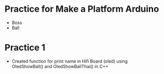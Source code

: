 # Practice for Make a Platform Arduino

- Boss
- Ball

# Practice 1
- Created function for print name in Hifi Board (oled) using OledShowBall() and OledShowBallThai() in C++